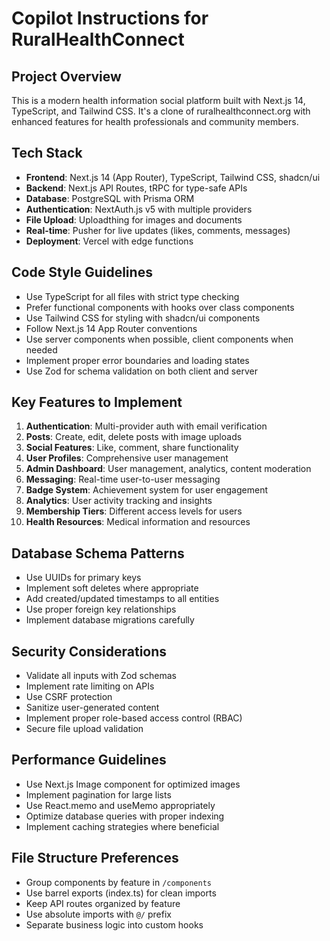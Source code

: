 # Copilot Instructions for RuralHealthConnect

<!-- Use this file to provide workspace-specific custom instructions to Copilot. For more details, visit https://code.visualstudio.com/docs/copilot/copilot-customization#_use-a-githubcopilotinstructionsmd-file -->

## Project Overview
This is a modern health information social platform built with Next.js 14, TypeScript, and Tailwind CSS. It's a clone of ruralhealthconnect.org with enhanced features for health professionals and community members.

## Tech Stack
- **Frontend**: Next.js 14 (App Router), TypeScript, Tailwind CSS, shadcn/ui
- **Backend**: Next.js API Routes, tRPC for type-safe APIs
- **Database**: PostgreSQL with Prisma ORM
- **Authentication**: NextAuth.js v5 with multiple providers
- **File Upload**: Uploadthing for images and documents
- **Real-time**: Pusher for live updates (likes, comments, messages)
- **Deployment**: Vercel with edge functions

## Code Style Guidelines
- Use TypeScript for all files with strict type checking
- Prefer functional components with hooks over class components
- Use Tailwind CSS for styling with shadcn/ui components
- Follow Next.js 14 App Router conventions
- Use server components when possible, client components when needed
- Implement proper error boundaries and loading states
- Use Zod for schema validation on both client and server

## Key Features to Implement
1. **Authentication**: Multi-provider auth with email verification
2. **Posts**: Create, edit, delete posts with image uploads
3. **Social Features**: Like, comment, share functionality
4. **User Profiles**: Comprehensive user management
5. **Admin Dashboard**: User management, analytics, content moderation
6. **Messaging**: Real-time user-to-user messaging
7. **Badge System**: Achievement system for user engagement
8. **Analytics**: User activity tracking and insights
9. **Membership Tiers**: Different access levels for users
10. **Health Resources**: Medical information and resources

## Database Schema Patterns
- Use UUIDs for primary keys
- Implement soft deletes where appropriate
- Add created/updated timestamps to all entities
- Use proper foreign key relationships
- Implement database migrations carefully

## Security Considerations
- Validate all inputs with Zod schemas
- Implement rate limiting on APIs
- Use CSRF protection
- Sanitize user-generated content
- Implement proper role-based access control (RBAC)
- Secure file upload validation

## Performance Guidelines
- Use Next.js Image component for optimized images
- Implement pagination for large lists
- Use React.memo and useMemo appropriately
- Optimize database queries with proper indexing
- Implement caching strategies where beneficial

## File Structure Preferences
- Group components by feature in `/components`
- Use barrel exports (index.ts) for clean imports
- Keep API routes organized by feature
- Use absolute imports with `@/` prefix
- Separate business logic into custom hooks
